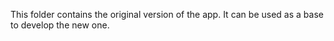 This folder contains the original version of the app. It can be used as a base to develop the new one.
